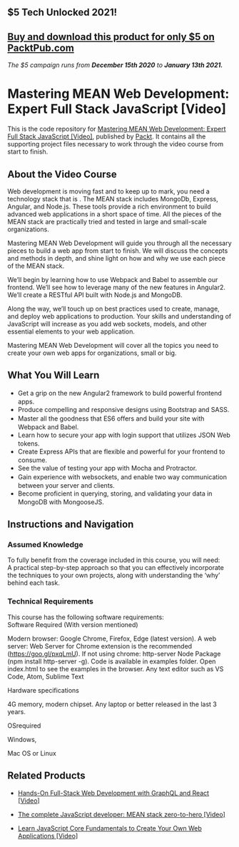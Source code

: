 ## $5 Tech Unlocked 2021!
[Buy and download this product for only $5 on PacktPub.com](https://www.packtpub.com/)
-----
*The $5 campaign         runs from __December 15th 2020__ to __January 13th 2021.__*

# Mastering MEAN Web Development: Expert Full Stack JavaScript [Video]
This is the code repository for [Mastering MEAN Web Development: Expert Full Stack JavaScript [Video]](https://www.packtpub.com/web-development/mastering-mean-web-development-expert-full-stack-javascript-video?utm_source=github&utm_medium=repository&utm_campaign=9781785882159), published by [Packt](https://www.packtpub.com/?utm_source=github). It contains all the supporting project files necessary to work through the video course from start to finish.
## About the Video Course
Web development is moving fast and to keep up to mark, you need a technology stack that is . The MEAN stack includes MongoDb, Express, Angular, and Node.js. These tools provide a rich environment to build advanced web applications in a short space of time. All the pieces of the MEAN stack are practically tried and tested in large and small-scale organizations.

Mastering MEAN Web Development will guide you through all the necessary pieces to build a web app from start to finish. We will discuss the concepts and methods in depth, and shine light on how and why we use each piece of the MEAN stack.

We’ll begin by learning how to use Webpack and Babel to assemble our frontend. We’ll see how to leverage many of the new features in Angular2. We’ll create a RESTful API built with Node.js and MongoDB.

Along the way, we’ll touch up on best practices used to create, manage, and deploy web applications to production. Your skills and understanding of JavaScript will increase as you add web sockets, models, and other essential elements to your web application.

Mastering MEAN Web Development will cover all the topics you need to create your own web apps for organizations, small or big.

<H2>What You Will Learn</H2>
<DIV class=book-info-will-learn-text>
<UL>
<LI><SPAN style="LINE-HEIGHT: 20px; BACKGROUND-COLOR: transparent">Get a grip on the new Angular2 framework to build powerful frontend apps.</SPAN> 
<LI><SPAN style="LINE-HEIGHT: 20px; BACKGROUND-COLOR: transparent">Produce compelling and responsive designs using Bootstrap and SASS.</SPAN> 
<LI><SPAN style="LINE-HEIGHT: 20px; BACKGROUND-COLOR: transparent">Master all the goodness that ES6 offers and build your site with Webpack and Babel.</SPAN> 
<LI><SPAN style="LINE-HEIGHT: 20px; BACKGROUND-COLOR: transparent">Learn how to secure your app with login support that utilizes JSON Web tokens.</SPAN> 
<LI><SPAN style="LINE-HEIGHT: 20px; BACKGROUND-COLOR: transparent">Create Express APIs that are flexible and powerful for your frontend to consume.</SPAN> 
<LI><SPAN style="LINE-HEIGHT: 20px; BACKGROUND-COLOR: transparent">See the value of testing your app with Mocha and Protractor.</SPAN> 
<LI><SPAN style="LINE-HEIGHT: 20px; BACKGROUND-COLOR: transparent">Gain experience with websockets, and enable two way communication between your server and clients.</SPAN> 
<LI><SPAN style="LINE-HEIGHT: 20px; BACKGROUND-COLOR: transparent">Become proficient in querying, storing, and validating your data in MongoDB with MongooseJS.</SPAN> </LI></UL></DIV>

## Instructions and Navigation
### Assumed Knowledge
To fully benefit from the coverage included in this course, you will need:<br/>
A practical step-by-step approach so that you can effectively incorporate the techniques to your own projects, along with understanding the ‘why’ behind each task.
### Technical Requirements
This course has the following software requirements:<br/>
Software Required (With version mentioned)

Modern browser: Google Chrome, Firefox, Edge
(latest version).
A web server: Web Server for Chrome extension is
the recommended (https://goo.gl/pxqLmU). If not
using chrome: http-server Node Package (npm
install http-server -g). Code is available in
examples folder. Open index.html to see the
examples in the browser.
Any text editor such as VS Code, Atom, Sublime
Text

Hardware specifications

4G memory, modern chipset. 
Any laptop or better released in the last 3
years.

OSrequired

Windows,

Mac OS or Linux

## Related Products
* [Hands-On Full-Stack Web Development with GraphQL and React [Video]](https://www.packtpub.com/web-development/hands-full-stack-web-development-graphql-and-react-video?utm_source=github&utm_medium=repository&utm_campaign=9781838555054)

* [The complete JavaScript developer: MEAN stack zero-to-hero [Video]](https://www.packtpub.com/web-development/complete-javascript-developer-mean-stack-zero-hero-video?utm_source=github&utm_medium=repository&utm_campaign=9781788995771)

* [Learn JavaScript Core Fundamentals to Create Your Own Web Applications [Video]](https://www.packtpub.com/application-development/learn-javascript-core-fundamentals-create-your-own-web-applications-video?utm_source=github&utm_medium=repository&utm_campaign=9781838824754)

